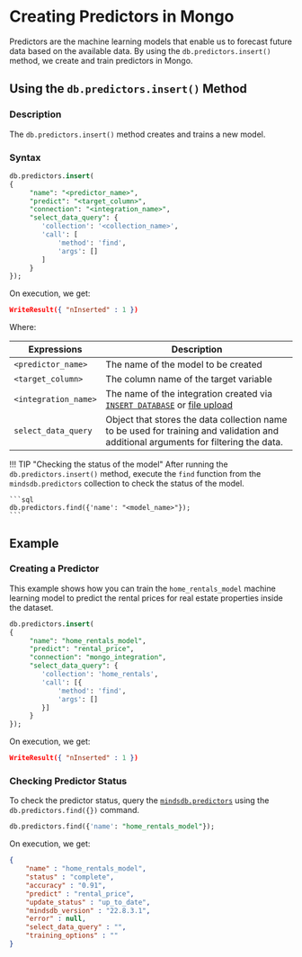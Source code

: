 # Creating Predictors in Mongo

Predictors are the machine learning models that enable us to forecast future data based on the available data. By using the `db.predictors.insert()` method, we create and train predictors in Mongo.

## Using the `db.predictors.insert()` Method

### Description

The `db.predictors.insert()` method creates and trains a new model.

### Syntax

```sql
db.predictors.insert(
{
     "name": "<predictor_name>",
     "predict": "<target_column>",
     "connection": "<integration_name>",
     "select_data_query": {
        'collection': '<collection_name>',
        'call': [
            'method': 'find',
            'args': []
        ] 
     } 
});
```

On execution, we get:

```json
WriteResult({ "nInserted" : 1 })
```

Where:

| Expressions                                     | Description                                                                                                                           |
| ----------------------------------------------- | ------------------------------------------------------------------------------------------------------------------------------------- |
| `<predictor_name>`                              | The name of the model to be created                                                                                                   |
| `<target_column>`                               | The column name of the target variable                                                                                                |
| `<integration_name>`                            | The name of the integration created via [`INSERT DATABASE`](/mongo/database/) or [file upload](/sql/api/select_files/)          |
| `select_data_query`                             | Object that stores the data collection name to be used for training and validation and additional arguments for filtering the data.   |

!!! TIP "Checking the status of the model"
    After running the `db.predictors.insert()` method, execute the `find` function from the `mindsdb.predictors` collection to check the status of the model.

    ```sql
    db.predictors.find({'name': "<model_name>"});
    ```

## Example

### Creating a Predictor

This example shows how you can train the `home_rentals_model` machine learning model to predict the rental prices for real estate properties inside the dataset.

```sql
db.predictors.insert(
{
     "name": "home_rentals_model",
     "predict": "rental_price",
     "connection": "mongo_integration",
     "select_data_query": {
        'collection': 'home_rentals',
        'call': [{
            'method': 'find',
            'args': []
        }] 
     } 
});
```

On execution, we get:

```json
WriteResult({ "nInserted" : 1 })
```

### Checking Predictor Status

To check the predictor status, query the [`mindsdb.predictors`](/mongo/collection-structure/#the-predictors-collection) using the `db.predictors.find({})` command.

```sql
db.predictors.find({'name': "home_rentals_model"});
```

On execution, we get:
 
```json
{ 
    "name" : "home_rentals_model", 
    "status" : "complete", 
    "accuracy" : "0.91", 
    "predict" : "rental_price", 
    "update_status" : "up_to_date", 
    "mindsdb_version" : "22.8.3.1", 
    "error" : null,
    "select_data_query" : "", 
    "training_options" : ""
}
```
